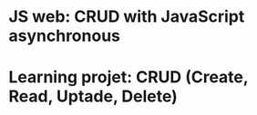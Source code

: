 #  JS web: CRUD with JavaScript asynchronous
#  Learning projet: CRUD (Create, Read, Uptade, Delete)
